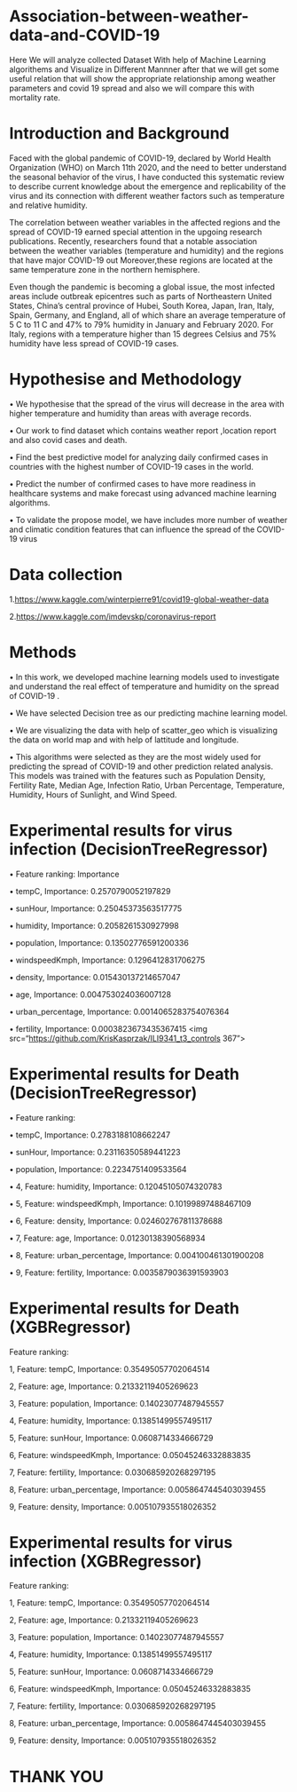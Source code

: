# Association-between-weather-data-and-COVID-19
Here We will analyze collected Dataset With help of Machine Learning algorithems and Visualize in Different Mannner after that we will get some useful relation that will show the appropriate relationship among weather parameters and covid 19 spread and also we will compare this with mortality rate.

# Introduction and Background
Faced with the global pandemic of COVID-19, declared by World Health Organization (WHO) on March
11th 2020, and the need to better understand the seasonal behavior of the virus, I have conducted this
systematic review to describe current knowledge about the emergence and replicability of the virus and its
connection with different weather factors such as temperature and relative humidity.

The correlation between weather variables in the affected regions and the spread
of COVID-19 earned special attention in the upgoing research publications. Recently, researchers found
that a notable association between the weather variables (temperature and humidity) and the regions that
have major COVID-19 out Moreover,these regions are located at the same temperature zone in the
northern hemisphere.

Even though the pandemic is becoming a global issue, the most infected areas include
outbreak epicentres such as parts of Northeastern United States, China’s central province of Hubei, South
Korea, Japan, Iran, Italy, Spain, Germany, and England, all of which share an average temperature of 5 C
to 11 C and 47% to 79% humidity in January and February 2020. For Italy, regions with a temperature
higher than 15 degrees Celsius and 75% humidity have less spread of COVID-19 cases.

# Hypothesise and Methodology
• We hypothesise that the spread of the virus will decrease in the area with higher
temperature and humidity than areas with average records.

• Our work to find dataset which contains weather report ,location report and also
covid cases and death.

• Find the best predictive model for analyzing daily confirmed cases in countries
with the highest number of COVID-19 cases in the world.

• Predict the number of confirmed cases to have more readiness in healthcare
systems and make forecast using advanced machine learning algorithms.

• To validate the propose model, we have includes more number of weather and
climatic condition features that can influence the spread of the COVID-19 virus

# Data collection
1.https://www.kaggle.com/winterpierre91/covid19-global-weather-data

2.https://www.kaggle.com/imdevskp/coronavirus-report

# Methods
• In this work, we developed machine learning models used to investigate and understand the
real effect of temperature and humidity on the spread of COVID-19 .

• We have selected Decision tree as our predicting machine learning model.

• We are visualizing the data with help of scatter_geo which is visualizing the data on world
map and with help of lattitude and longitude.

• This algorithms were selected as they are the most widely used for predicting the spread of
COVID-19 and other prediction related analysis. This models was trained with the features
such as Population Density, Fertility Rate, Median Age, Infection Ratio, Urban Percentage,
Temperature, Humidity, Hours of Sunlight, and Wind Speed.

# Experimental results for virus infection (DecisionTreeRegressor)
• Feature ranking: Importance

• tempC, Importance: 0.2570790052197829

• sunHour, Importance: 0.25045373563517775

• humidity, Importance: 0.2058261530927998

• population, Importance: 0.13502776591200336

• windspeedKmph, Importance: 0.1296412831706275

• density, Importance: 0.015430137214657047

• age, Importance: 0.004753024036007128

• urban_percentage, Importance: 0.0014065283754076364

• fertility, Importance: 0.0003823673435367415
<img src=“https://github.com/KrisKasprzak/ILI9341_t3_controls 367”>

# Experimental results for Death (DecisionTreeRegressor)

• Feature ranking:

• tempC, Importance: 0.2783188108662247

• sunHour, Importance: 0.23116350589441223

• population, Importance: 0.2234751409533564

• 4, Feature: humidity, Importance: 0.12045105074320783

• 5, Feature: windspeedKmph, Importance: 0.10199897488467109

• 6, Feature: density, Importance: 0.024602767811378688

• 7, Feature: age, Importance: 0.01230138390568934

• 8, Feature: urban_percentage, Importance: 0.004100461301900208

• 9, Feature: fertility, Importance: 0.0035879036391593903

# Experimental results  for Death  (XGBRegressor)

Feature ranking:

1, Feature: tempC, Importance: 0.35495057702064514

2, Feature: age, Importance: 0.21332119405269623

3, Feature: population, Importance: 0.14023077487945557

4, Feature: humidity, Importance: 0.13851499557495117

5, Feature: sunHour, Importance: 0.0608714334666729

6, Feature: windspeedKmph, Importance: 0.05045246332883835

7, Feature: fertility, Importance: 0.030685920268297195

8, Feature: urban_percentage, Importance: 0.0058647445403039455

9, Feature: density, Importance: 0.005107935518026352

# Experimental results for virus infection (XGBRegressor)

Feature ranking:

1, Feature: tempC, Importance: 0.35495057702064514

2, Feature: age, Importance: 0.21332119405269623

3, Feature: population, Importance: 0.14023077487945557

4, Feature: humidity, Importance: 0.13851499557495117

5, Feature: sunHour, Importance: 0.0608714334666729

6, Feature: windspeedKmph, Importance: 0.05045246332883835

7, Feature: fertility, Importance: 0.030685920268297195

8, Feature: urban_percentage, Importance: 0.0058647445403039455

9, Feature: density, Importance: 0.005107935518026352

# THANK YOU
